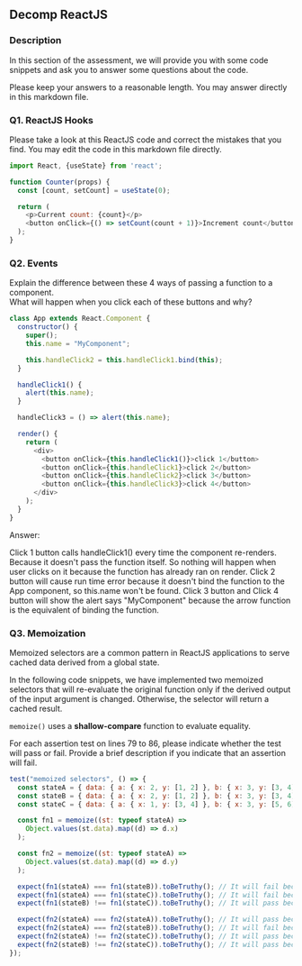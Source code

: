 ## Decomp ReactJS

### Description

In this section of the assessment, we will provide you with some code snippets and ask you to answer some questions about the code.

Please keep your answers to a reasonable length. You may answer directly in this markdown file.

### Q1. ReactJS Hooks

Please take a look at this ReactJS code and correct the mistakes that you find. You may edit the code in this markdown file directly.

```javascript
import React, {useState} from 'react';

function Counter(props) {
  const [count, setCount] = useState(0);

  return (
    <p>Current count: {count}</p>
    <button onClick={() => setCount(count + 1)}>Increment count</button>
  );
}
```

### Q2. Events

Explain the difference between these 4 ways of passing a function to a component. </br>
What will happen when you click each of these buttons and why?

```javascript
class App extends React.Component {
  constructor() {
    super();
    this.name = "MyComponent";

    this.handleClick2 = this.handleClick1.bind(this);
  }

  handleClick1() {
    alert(this.name);
  }

  handleClick3 = () => alert(this.name);

  render() {
    return (
      <div>
        <button onClick={this.handleClick1()}>click 1</button>
        <button onClick={this.handleClick1}>click 2</button>
        <button onClick={this.handleClick2}>click 3</button>
        <button onClick={this.handleClick3}>click 4</button>
      </div>
    );
  }
}
```

Answer:

Click 1 button calls handleClick1() every time the component re-renders. Because it doesn't pass the function itself. So nothing will happen when user clicks on it because the function has already ran on render.
Click 2 button will cause run time error because it doesn't bind the function to the App component, so this.name won't be found.
Click 3 button and Click 4 button will show the alert says "MyComponent" because the arrow function is the equivalent of binding the function.

### Q3. Memoization

Memoized selectors are a common pattern in ReactJS applications to serve cached data derived from a global state.

In the following code snippets, we have implemented two memoized selectors that will re-evaluate the original function only if the derived output of the input argument is changed. Otherwise, the selector will return a cached result.

`memoize()` uses a <strong>shallow-compare</strong> function to evaluate equality.

For each assertion test on lines 79 to 86, please indicate whether the test will pass or fail. Provide a brief description if you indicate that an assertion will fail.

```javascript
test("memoized selectors", () => {
  const stateA = { data: { a: { x: 2, y: [1, 2] }, b: { x: 3, y: [3, 4] } } };
  const stateB = { data: { a: { x: 2, y: [1, 2] }, b: { x: 3, y: [3, 4] } } };
  const stateC = { data: { a: { x: 1, y: [3, 4] }, b: { x: 3, y: [5, 6] } } };

  const fn1 = memoize((st: typeof stateA) =>
    Object.values(st.data).map((d) => d.x)
  );

  const fn2 = memoize((st: typeof stateA) =>
    Object.values(st.data).map((d) => d.y)
  );

  expect(fn1(stateA) === fn1(stateB)).toBeTruthy(); // It will fail because stateA and stateB are two different obj
  expect(fn1(stateA) === fn1(stateC)).toBeTruthy(); // It will fail because stateA and stateC are two different obj
  expect(fn1(stateB) !== fn1(stateC)).toBeTruthy(); // It will pass because stateB and stateC are two different obj

  expect(fn2(stateA) === fn2(stateA)).toBeTruthy(); // It will pass because fn2 will cache the result of stateA
  expect(fn2(stateA) === fn2(stateB)).toBeTruthy(); // It will fail because stateA and stateB are two different obj
  expect(fn2(stateA) !== fn2(stateC)).toBeTruthy(); // It will pass because stateA and stateC are two different obj
  expect(fn2(stateB) !== fn2(stateC)).toBeTruthy(); // It will pass because stateB and stateC are two different obj
});
```
